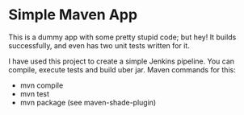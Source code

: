 # Simple Maven App
This is a dummy app with some pretty stupid code; but hey! It builds successfully, and even has two unit tests written for it.

I have used this project to create a simple Jenkins pipeline.
You can compile, execute tests and build uber jar. Maven commands for this:
* mvn compile
* mvn test
* mvn package (see maven-shade-plugin)
  
   
   
